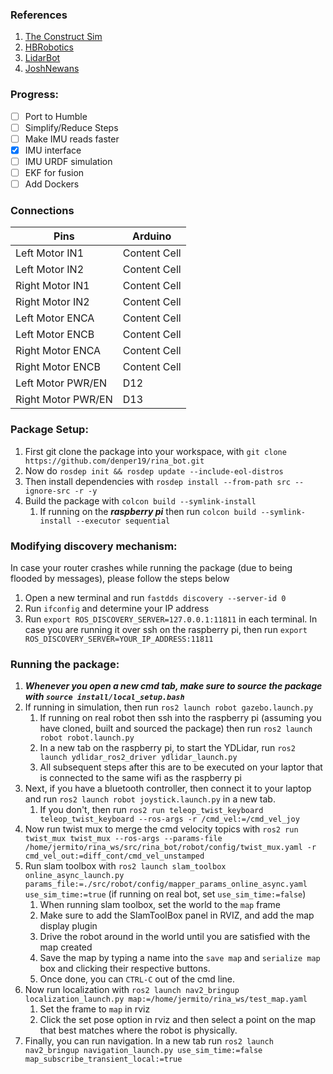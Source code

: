 ### References
1. [The Construct Sim](https://www.youtube.com/results?sp=mAEB&search_query=the+construct+sim)
2. [HBRobotics](https://github.com/hbrobotics/ros_arduino_bridge)
3. [LidarBot](https://github.com/TheNoobInventor/lidarbot)
4. [JoshNewans](https://github.com/joshnewans/articubot_one)

### Progress:
- [ ] Port to Humble
- [ ] Simplify/Reduce Steps
- [ ] Make IMU reads faster
- [x] IMU interface
- [ ] IMU URDF simulation
- [ ] EKF for fusion
- [ ] Add Dockers

### Connections

| Pins   | Arduino |
| ------------- | ------------- |
| Left Motor IN1  | Content Cell  |
| Left Motor IN2  | Content Cell  |
| Right Motor IN1  | Content Cell  |
| Right Motor IN2  | Content Cell  |
| Left Motor ENCA  | Content Cell  |
| Left Motor ENCB  | Content Cell  |
| Right Motor ENCA  | Content Cell  |
| Right Motor ENCB  | Content Cell  |
| Left Motor PWR/EN  | D12  |
| Right Motor PWR/EN  | D13  |

### Package Setup:

1. First git clone the package into your workspace, with `git clone https://github.com/denper19/rina_bot.git`
2. Now do `rosdep init && rosdep update --include-eol-distros`
3. Then install dependencies with `rosdep install --from-path src --ignore-src -r -y`
4. Build the package with `colcon build --symlink-install`
   1. If running on the ***raspberry pi*** then run `colcon build --symlink-install --executor sequential`
  
### Modifying discovery mechanism:

In case your router crashes while running the package (due to being flooded by messages), please follow the steps below
1. Open a new terminal and run `fastdds discovery --server-id 0`
2. Run `ifconfig` and determine your IP address
3. Run `export ROS_DISCOVERY_SERVER=127.0.0.1:11811` in each terminal. In case you are running it over ssh on the raspberry pi, then run `export ROS_DISCOVERY_SERVER=YOUR_IP_ADDRESS:11811`

### Running the package:

1. ***Whenever you open a new cmd tab, make sure to source the package with `source install/local_setup.bash`***
2. If running in simulation, then run `ros2 launch robot gazebo.launch.py`
   1. If running on real robot then ssh into the raspberry pi (assuming you have cloned, built and sourced the package) then run `ros2 launch robot robot.launch.py`
   2. In a new tab on the raspberry pi, to start the YDLidar, run `ros2 launch ydlidar_ros2_driver ydlidar_launch.py`
   3. All subsequent steps after this are to be executed on your laptor that is connected to the same wifi as the raspberry pi
4. Next, if you have a bluetooth controller, then connect it to your laptop and run `ros2 launch robot joystick.launch.py` in a new tab.
   1. If you don't, then run `ros2 run teleop_twist_keyboard teleop_twist_keyboard --ros-args -r /cmd_vel:=/cmd_vel_joy`
5. Now run twist mux to merge the cmd velocity topics with `ros2 run twist_mux twist_mux --ros-args --params-file /home/jermito/rina_ws/src/rina_bot/robot/config/twist_mux.yaml -r cmd_vel_out:=diff_cont/cmd_vel_unstamped`
6. Run slam toolbox with `ros2 launch slam_toolbox online_async_launch.py params_file:=./src/robot/config/mapper_params_online_async.yaml use_sim_time:=true` (if running on real bot, set `use_sim_time:=false`)
   1. When running slam toolbox, set the world to the `map` frame
   2. Make sure to add the SlamToolBox panel in RVIZ, and add the map display plugin
   3. Drive the robot around in the world until you are satisfied with the map created
   4. Save the map by typing a name into the `save map` and `serialize map` box and clicking their respective buttons.
   5. Once done, you can `CTRL-C` out of the cmd line.
7. Now run localization with `ros2 launch nav2_bringup localization_launch.py map:=/home/jermito/rina_ws/test_map.yaml`
   1. Set the frame to `map` in rviz
   2. Click the set pose option in rviz and then select a point on the map that best matches where the robot is physically.
9. Finally, you can run navigation. In a new tab run `ros2 launch nav2_bringup navigation_launch.py use_sim_time:=false map_subscribe_transient_local:=true`
